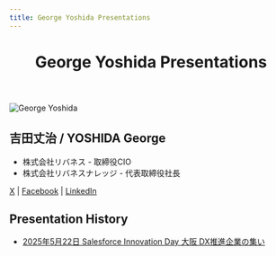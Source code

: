 ```yaml
---
title: George Yoshida Presentations
---
```


<link rel="stylesheet" href="assets/css/style.css">

<div class="container">
  <header>
    <h1>George Yoshida Presentations</h1>
  </header>
  <section class="profile">
    <img src="https://lne.st/wp-content/uploads/2025/05/78626087_10221322607716697_5436811581734256640_n-9.jpg" alt="George Yoshida" />
    <h2>吉田丈治 / YOSHIDA George</h2>
    <ul class="affiliations">
      <li>株式会社リバネス - 取締役CIO</li>
      <li>株式会社リバネスナレッジ - 代表取締役社長</li>
    </ul>
    <div class="social-links">
      <a href="https://x.com/geeorgey">X</a> |
      <a href="https://www.facebook.com/GeorgeYoshida/">Facebook</a> |
      <a href="https://www.linkedin.com/in/geeorgey/">LinkedIn</a>
    </div>
  </section>
  <section class="presentations">
    <h2>Presentation History</h2>
    <ul class="presentation-list">
      <li><a href="slides/2025-05-22-salesforce-innovation-day-osaka-dx/">2025年5月22日 Salesforce Innovation Day 大阪 DX推進企業の集い</a></li>
    </ul>
  </section>
</div>
